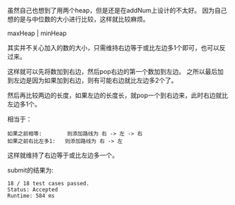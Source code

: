 虽然自己也想到了用两个heap，但是还是在addNum上设计的不太好。
因为自己想的是与中位数的大小进行比较，这样就比较麻烦。

maxHeap | minHeap

其实并不关心加入的数的大小，只需维持右边等于或比左边多1个即可，也可以反过来。

这样就可以先将数加到右边，然后pop右边的第一个数加到左边。
之所以最后加到左边是因为如果加到右边，则有可能右边就比左边多2个了。

然后再比较两边的长度，如果左边的长度长，就pop一个到右边来，此时右边就比左边多1个。

相当于：

```
如果之前相等:        则添加路线为 右 -> 左 -> 右
如果之前右比左多1:   则添加路线为 右 -> 左
```

这样就维持了右边等于或比左边多一个。

submit的结果为:
```
18 / 18 test cases passed.
Status: Accepted
Runtime: 584 ms
```
